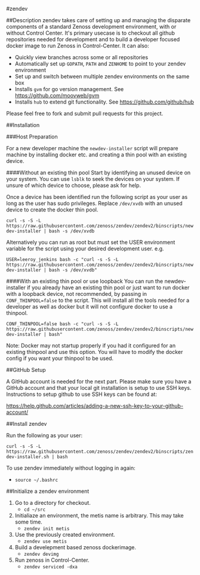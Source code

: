 #zendev

##Description
zendev takes care of setting up and managing the disparate components of a standard Zenoss development environment, 
with or without Control Center. It's primary usecase is to checkout all github repositories needed for 
development and to build a developer focused docker image to run Zenoss in Control-Center. It can also:

* Quickly view branches across some or all repositories
* Automatically set up ``GOPATH``, ``PATH`` and ``ZENHOME`` to point to your zendev environment
* Set up and switch between multiple zendev environments on the same box
* Installs `gvm` for go version management. See https://github.com/moovweb/gvm
* Installs `hub` to extend git functionality. See https://github.com/github/hub

Please feel free to fork and submit pull requests for this project.


##Installation

###Host Preparation

For a new developer machine the `newdev-installer` script will prepare machine by installing docker etc. and creating a 
thin pool with an existing device.  

####Without an existing thin pool
Start by identifying an unused device on your system. You can use `lsblk` to seek the devices on your system. 
If unsure of which device to choose, please ask for help.

Once a device has been identified run the following script as your user as long as the user has sudo privileges. 
Replace `/dev/xvdb` with an unused device to create the docker thin pool.

`curl -s -S -L https://raw.githubusercontent.com/zenoss/zendev/zendev2/binscripts/newdev-installer | bash -s /dev/xvdb`

Alternatively you can run as root but must set the USER environment variable for the script using your desired development user. e.g.

`USER=leeroy_jenkins bash -c "curl -s -S -L https://raw.githubusercontent.com/zenoss/zendev/zendev2/binscripts/newdev-installer | bash -s /dev/xvdb"`

####With an existing thin pool or use loopback
You can run the newdev-installer if you already have an existing thin pool or just want to run docker with a loopback 
device, not recommended, by passing in `CONF_THINPOOL=false` to the script.  This will install all the tools needed for
 a developer as well as docker but it will not configure docker to use a thinpool. 

`CONF_THINPOOL=false bash -c "curl -s -S -L https://raw.githubusercontent.com/zenoss/zendev/zendev2/binscripts/newdev-installer | bash"`

Note: Docker may not startup properly if you had it configured for an existing thinpool and use this option. You will 
have to modify the docker config if you want your thinpool to be used.

##GitHub Setup

A GitHub account is needed for the next part. Please make sure you have a GitHub account and that your local git 
installation is setup to use SSH keys. Instructions to setup github to use SSH keys can be found at:  

https://help.github.com/articles/adding-a-new-ssh-key-to-your-github-account/


##Install zendev

Run the following as your user:

`curl -s -S -L https://raw.githubusercontent.com/zenoss/zendev/zendev2/binscripts/zendev-installer.sh | bash`

To use zendev immediately without logging in again:
*   `source ~/.bashrc`

##Initialize a zendev environment

1. Go to a directory for checkout.
    * `cd ~/src`
1. Initialiaze an environment, the metis name is arbitrary. This may take some time.
    * `zendev init metis`  
1. Use the previously created environment.
    * `zendev use metis`
1. Build a develepment based zenoss dockerimage. 
    * `zendev devimg`
1. Run zenoss in Control-Center. 
    * `zendev serviced -dxa`  
